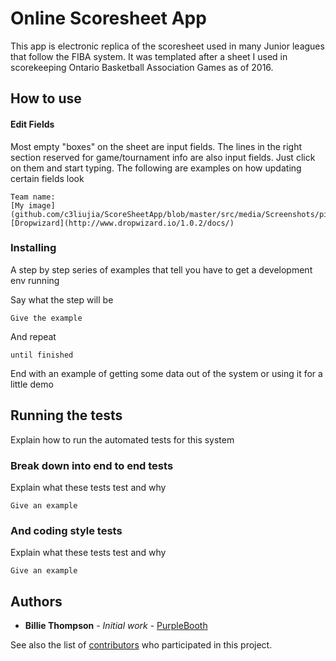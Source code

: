 # Online Scoresheet App

This app is electronic replica of the scoresheet used in many Junior leagues that follow the FIBA system. It was templated after a sheet I used in scorekeeping Ontario Basketball Association Games as of 2016.

## How to use


#### Edit Fields

Most empty "boxes" on the sheet are input fields. The lines in the right section reserved for game/tournament info are also input fields. Just click on them and start typing. The following are examples on how updating certain fields look 

```
Team name:
[My image](github.com/c3liujia/ScoreSheetApp/blob/master/src/media/Screenshots/pic01.png)
[Dropwizard](http://www.dropwizard.io/1.0.2/docs/)
```

### Installing

A step by step series of examples that tell you have to get a development env running

Say what the step will be

```
Give the example
```

And repeat

```
until finished
```

End with an example of getting some data out of the system or using it for a little demo

## Running the tests

Explain how to run the automated tests for this system

### Break down into end to end tests

Explain what these tests test and why

```
Give an example
```

### And coding style tests

Explain what these tests test and why

```
Give an example
```


## Authors

* **Billie Thompson** - *Initial work* - [PurpleBooth](https://github.com/PurpleBooth)

See also the list of [contributors](https://github.com/your/project/contributors) who participated in this project.

